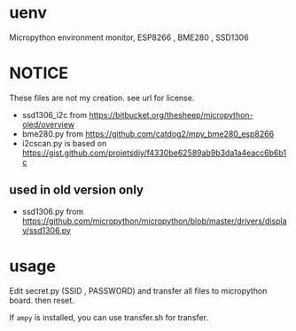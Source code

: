# uenv
Micropython environment monitor, ESP8266 , BME280 , SSD1306

# NOTICE

These files are not my creation. see url for license.

* ssd1306_i2c from https://bitbucket.org/thesheep/micropython-oled/overview
* bme280.py from https://github.com/catdog2/mpy_bme280_esp8266
* i2cscan.py is based on https://gist.github.com/projetsdiy/f4330be62589ab9b3da1a4eacc6b6b1c

## used in old version only
* ssd1306.py from https://github.com/micropython/micropython/blob/master/drivers/display/ssd1306.py

# usage

Edit secret.py (SSID , PASSWORD) and transfer all files to micropython board. then reset.

If `ampy` is installed, you can use transfer.sh for transfer.
